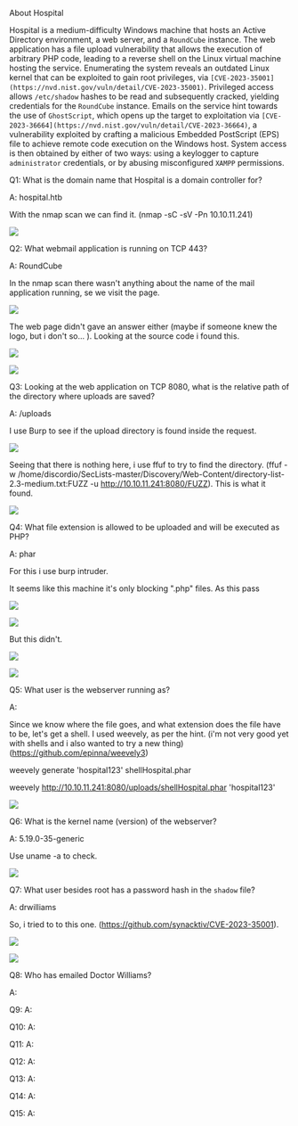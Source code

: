 
About Hospital

Hospital is a medium-difficulty Windows machine that hosts an Active Directory environment, a web server, and a `RoundCube` instance. The web application has a file upload vulnerability that allows the execution of arbitrary PHP code, leading to a reverse shell on the Linux virtual machine hosting the service. Enumerating the system reveals an outdated Linux kernel that can be exploited to gain root privileges, via `[CVE-2023-35001](https://nvd.nist.gov/vuln/detail/CVE-2023-35001)`. Privileged access allows `/etc/shadow` hashes to be read and subsequently cracked, yielding credentials for the `RoundCube` instance. Emails on the service hint towards the use of `GhostScript`, which opens up the target to exploitation via `[CVE-2023-36664](https://nvd.nist.gov/vuln/detail/CVE-2023-36664)`, a vulnerability exploited by crafting a malicious Embedded PostScript (EPS) file to achieve remote code execution on the Windows host. System access is then obtained by either of two ways: using a keylogger to capture `administrator` credentials, or by abusing misconfigured `XAMPP` permissions.



Q1: What is the domain name that Hospital is a domain controller for?

A: hospital.htb

With the nmap scan we can find it. (nmap -sC -sV -Pn 10.10.11.241)

![](../../Img/Pasted%20image%2020250505152955.png)

Q2: What webmail application is running on TCP 443?

A: RoundCube

In the nmap scan there wasn't anything about the name of the mail application running, se we visit the page.

![](../../Img/Pasted%20image%2020250505153433.png)

The web page didn't gave an answer either (maybe if someone knew the logo, but i don't so... ).
Looking at the source code i found this.

![](../../Img/Pasted%20image%2020250505153618.png)

![](../../Img/Pasted%20image%2020250505153712.png)

Q3: Looking at the web application on TCP 8080, what is the relative path of the directory where uploads are saved?

A: /uploads

I use Burp to see if the upload directory is found inside the request.

![](../../Img/Pasted%20image%2020250505155307.png)

Seeing that there is nothing here, i use ffuf to try to find the directory. (ffuf -w /home/discordio/SecLists-master/Discovery/Web-Content/directory-list-2.3-medium.txt:FUZZ -u http://10.10.11.241:8080/FUZZ).
This is what it found.

![](../../Img/Pasted%20image%2020250505160616.png)

Q4: What file extension is allowed to be uploaded and will be executed as PHP?

A: phar

For this i use burp intruder.

It seems like this machine it's only blocking ".php" files. As this pass

![](../../Img/Pasted%20image%2020250505165027.png)

![](../../Img/Pasted%20image%2020250505165038.png)

But this didn't.

![](../../Img/Pasted%20image%2020250505164702.png)

![](../../Img/Pasted%20image%2020250505164646.png)

Q5: What user is the webserver running as?

A: 

Since we know where the file goes, and what extension does the file have to be, let's get a shell.
I used weevely, as per the hint. (i'm not very good yet with shells and i also wanted to try a new thing) (https://github.com/epinna/weevely3)

weevely generate 'hospital123' shellHospital.phar

weevely http://10.10.11.241:8080/uploads/shellHospital.phar 'hospital123'

![](../../Img/Pasted%20image%2020250505170017.png)

Q6: What is the kernel name (version) of the webserver?

A: 5.19.0-35-generic

Use uname -a to check.

![](../../Img/Pasted%20image%2020250505171158.png)

Q7: What user besides root has a password hash in the `shadow` file?

A: drwilliams

So, i tried to to this one. (https://github.com/synacktiv/CVE-2023-35001).

![](../../Img/Pasted%20image%2020250505181711.png)

![](../../Img/Pasted%20image%2020250505181809.png)

Q8: Who has emailed Doctor Williams?

A: 

Q9: 
A: 

Q10: 
A: 

Q11: 
A: 

Q12: 
A: 

Q13: 
A: 

Q14: 
A: 

Q15: 
A: 

